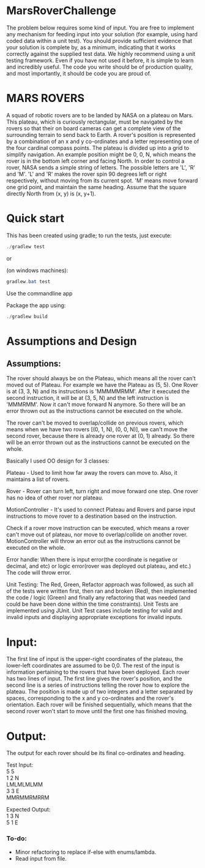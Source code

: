 # MarsRoverChallenge

The problem below requires some kind of input. You are free to implement any mechanism for feeding input into your solution (for example, using
hard coded data within a unit test). You should provide sufficient evidence that your solution is complete by, as a minimum, indicating that it works
correctly against the supplied test data.
We highly recommend using a unit testing framework. Even if you have not used it before, it is simple to learn and incredibly useful. The code you write should be of production quality, and most importantly, it should be code you are proud of.

# MARS ROVERS
A squad of robotic rovers are to be landed by NASA on a plateau on Mars.
This plateau, which is curiously rectangular, must be navigated by the rovers so that their on board cameras can get a complete view of the
surrounding terrain to send back to Earth.
A rover's position is represented by a combination of an x and y co-ordinates and a letter representing one of the four cardinal compass points.
The plateau is divided up into a grid to simplify navigation. An example position might be 0, 0, N, which means the rover is in the bottom left
corner and facing North.
In order to control a rover, NASA sends a simple string of letters. The possible letters are 'L', 'R' and 'M'. 'L' and 'R' makes the rover spin 90
degrees left or right respectively, without moving from its current spot.
'M' means move forward one grid point, and maintain the same heading.
Assume that the square directly North from (x, y) is (x, y+1).

# Quick start
This has been created using gradle; to run the tests, just execute:
```java
./gradlew test
```
or 

(on windows machines):
```java
gradlew.bat test
```
Use the commandline app

Package the app using:
```java
./gradlew build
```
# Assumptions and Design 

## Assumptions: 

The rover should always be on the Plateau, which means all the rover can't moved out of Plateau. For example we have the Plateau as (5, 5). One Rover is at (3, 3, N) and its instructions is 'MMMMMRMM'. After it executed the second instruction, it will be at (3, 5, N) and the left instruction is 'MMMRMM'. Now it can't move forward N anymore. So there will be an error thrown out as the instructions cannot be executed on the whole. 

The rover can't be moved to overlap/collide on previous rovers, which means when we have two rovers [(0, 1, N), (0, 0, N)], we can't move the second rover, because there is already one rover at (0, 1) already. So there will be an error thrown out as the instructions cannot be executed on the whole. 

Basically I used OO design for 3 classes: 

Plateau - Used to limit how far away the rovers can move to. Also, it maintains a list of rovers. 

Rover - Rover can turn left, turn right and move forward one step. One rover has no idea of other rover nor plateau. 

MotionController - It's used to connect Plateau and Rovers and parse input instructions to move rover to a destination based on the instruction.

Check if a rover move instruction can be executed, which means a rover can't move out of plateau, nor move to overlap/collide on another rover. MotionController will throw an error out as the instructions cannot be executed on the whole. 

Error handle: 
When there is input error(the coordinate is negative or decimal, and etc) or logic error(rover was deployed out plateau, and etc.) The code will throw error.

Unit Testing:
The Red, Green, Refactor approach was followed, as such all of the tests were written first, then ran and broken (Red), then implemented the code / logic (Green) and finally any refactoring that was needed (and could be have been done within the time constraints). Unit Tests are implemented using JUnit. Unit Test cases include testing for valid and invalid inputs and displaying appropriate exceptions for invalid inputs. 

# Input:

The first line of input is the upper-right coordinates of the plateau, the lower-left coordinates are assumed to be 0,0.
The rest of the input is information pertaining to the rovers that have been deployed. Each rover has two lines of input. The first line gives the
rover's position, and the second line is a series of instructions telling the rover how to explore the plateau.
The position is made up of two integers and a letter separated by spaces, corresponding to the x and y co-ordinates and the rover's orientation.
Each rover will be finished sequentially, which means that the second rover won't start to move until the first one has finished moving.

# Output:
The output for each rover should be its final co-ordinates and heading.

Test Input: \
5 5 \
1 2 N \
LMLMLMLMM \
3 3 E \
MMRMMRMRRM 

Expected Output: \
1 3 N \
5 1 E 

### To-do:

- Minor refactoring to replace if-else with enums/lambda.
- Read input from file.

